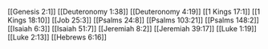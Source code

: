 [[Genesis 2:1]]
[[Deuteronomy 1:38]]
[[Deuteronomy 4:19]]
[[1 Kings 17:1]]
[[1 Kings 18:10]]
[[Job 25:3]]
[[Psalms 24:8]]
[[Psalms 103:21]]
[[Psalms 148:2]]
[[Isaiah 6:3]]
[[Isaiah 51:7]]
[[Jeremiah 8:2]]
[[Jeremiah 39:17]]
[[Luke 1:19]]
[[Luke 2:13]]
[[Hebrews 6:16]]

